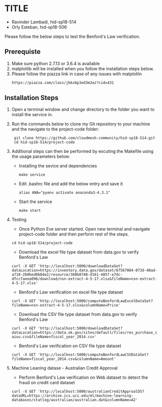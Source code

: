 # TITLE

- Ravinder Lambadi, hid-sp18-514
- Orly Esteban, hid-sp18-506

Please follow the below steps to test the Benford's Law verification.

## Prerequiste
1. Make sure python 2.7.13 or 3.6.4 is available
2. matplotlib will be installed when you follow the installation steps below.
3. Please follow the piazza link in case of any issues with matplotlin
	```sh
	https://piazza.com/class/jbkvbp3ed3m2ez?cid=431
	```

## Installation Steps
    
1. Open a terminal window and change directory to the folder you want
   to install the service in.

2. Run the commands below to clone my Git repository to your machine
   and the navigate to the project-code folder:

   ```
    git clone https://github.com/cloudmesh-community/hid-sp18-514.git
    cd hid-sp18-514/project-code
   ```
    
3. Additional steps can then be performed by excuting the Makefile using the usage parameters below:
    -  Installing the sevice and dependencies
        ```
        make service
        ```
	- Edit .bashrc file and add the below entry and save it
		```
        alias ANA="pyenv activate anaconda3-4.3.1"
        ```
    -  Start the service
        ```
        make start
        ```
        
4. Testing
	- Once Python Eve server started. Open new terminal and navigate project-code folder and then perform rest of the steps.
	```
	cd hid-sp18-514/project-code
	 ```
	-  Download the excel file type dataset from data.gov to verify Benford's Law
	```
	curl -X GET 'http://localhost:5000/downloadDataSet?dataLocation=https://inventory.data.gov/dataset/67567804-073d-40ad-a710-2b0bed8b84e2/resource/360b0748-d161-4857-a7dc-dfccfaeea096/download/nsn-extract-4-5-17.xlsx&fileName=nsn-extract-4-5-17.xlsx'
    ```
	-  Benford's Law verification on excel file type dataset
	```
	curl -X GET 'http://localhost:5000/computeBenfordLawExcelDataSet?fileName=nsn-extract-4-5-17.xlsx&columnName=Price'
	```
	- Download the CSV file type dataset from data.gov to verify Benford's Law
	```
	curl -X GET 'http://localhost:5000/downloadDataSet?dataLocation=https://data.ok.gov/sites/default/files/res_purchase_card_%28pcard%29_fiscal_year_2014_3pcd-aiuu.csv&fileName=fiscal_year_2014.csv'
	```
	- Benford's Law verification on CSV file type dataset
	```
	curl -X GET 'http://localhost:5000/computeBenfordLawCSVDataSet?fileName=fiscal_year_2014.csv&columnName=Amount'
	```
5. Machine Leaning datase - Australian Credit Approval
	- Perform Benford's Law verification on Web dataset to detect the fraud on credit card dataset
	```
	curl -X GET 'http://localhost:5000/australianCreditApproalDS?dataURL=https://archive.ics.uci.edu/ml/machine-learning-databases/statlog/australian/australian.dat&columnName=A2'
	```
